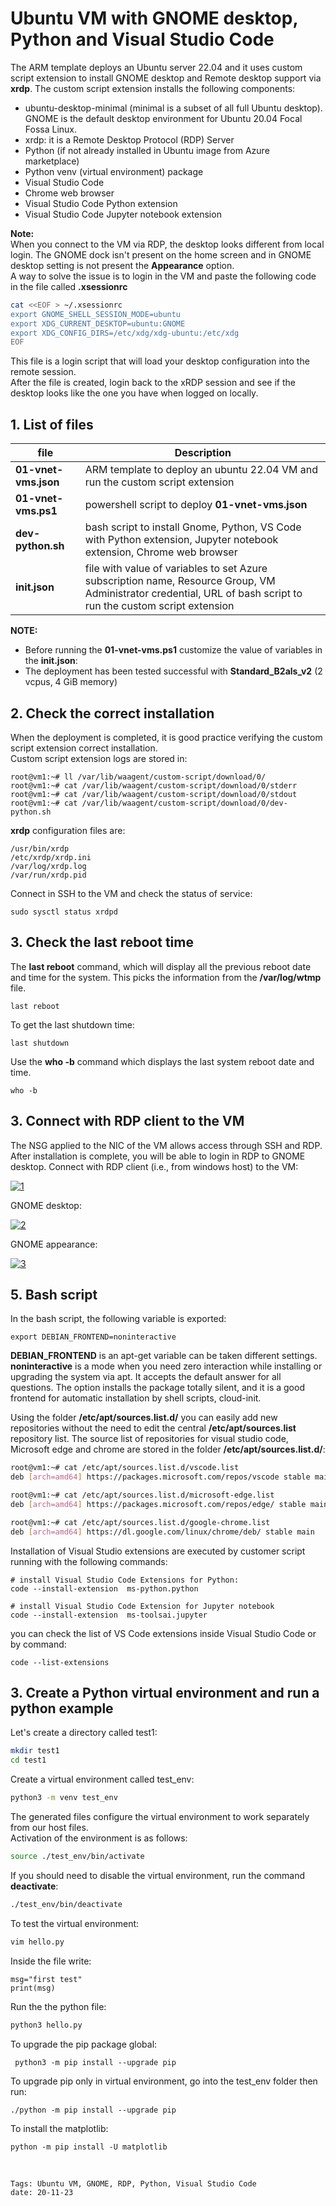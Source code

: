<properties
pageTitle= 'Ubuntu VM with GNOME desktop, Python and Visual Studio Code'
description= "Ubuntu VM with Gnome desktop and Python installed through customer script extension"
services="GNOME desktop, Visual Studio Code, Python"
documentationCenter="https://github.com/fabferri/"
authors="fabferri"
editor=""/>

<tags
   ms.service="configuration-Example-Azure"
   ms.devlang="ARM template"
   ms.topic="article"
   ms.tgt_pltfrm="Azure"
   ms.workload="Ubuntu VM with GNOME desktop"
   ms.date="20/11/2023"
   ms.author="fabferri" />

# Ubuntu VM with GNOME desktop, Python and Visual Studio Code
The ARM template deploys an Ubuntu server 22.04 and it uses custom script extension to install GNOME desktop and Remote desktop support via **xrdp**. 
The custom script extension installs the following components:
- ubuntu-desktop-minimal (minimal is a subset of all full Ubuntu desktop). GNOME is the default desktop environment for Ubuntu 20.04 Focal Fossa Linux.
- xrdp: it is a Remote Desktop Protocol (RDP) Server
- Python (if not already installed in Ubuntu image from Azure marketplace)
- Python venv (virtual environment) package
- Visual Studio Code
- Chrome web browser
- Visual Studio Code Python extension
- Visual Studio Code Jupyter notebook extension


**Note:**<br>
When you connect to the VM via RDP, the desktop looks different from local login. The GNOME dock isn't present on the home screen and in GNOME desktop setting is not present the **Appearance** option. <br>
A way to solve the issue is to login in the VM and paste the following code in the file called **.xsessionrc** <br>
```bash
cat <<EOF > ~/.xsessionrc
export GNOME_SHELL_SESSION_MODE=ubuntu
export XDG_CURRENT_DESKTOP=ubuntu:GNOME
export XDG_CONFIG_DIRS=/etc/xdg/xdg-ubuntu:/etc/xdg
EOF
```
This file is a login script that will load your desktop configuration into the remote session. <br> 
After the file is created, login back to the xRDP session and see if the desktop looks like the one you have when logged on locally.

## <a name="List of files"></a>1. List of files 
| file                    | Description                                                                   | 
| ----------------------- |------------------------------------------------------------------------------ | 
| **01-vnet-vms.json**    | ARM template to deploy an ubuntu 22.04 VM and run the custom script extension |
| **01-vnet-vms.ps1**     | powershell script to deploy **01-vnet-vms.json**                              |
| **dev-python.sh**       | bash script to install Gnome, Python, VS Code with Python extension, Jupyter notebook extension, Chrome web browser |
| **init.json**           | file with value of variables to set Azure subscription name, Resource Group, VM Administrator credential, URL of bash script to run the custom script extension |


**NOTE:** <br>
- Before running the **01-vnet-vms.ps1** customize the value of variables in the **init.json**:
- The deployment has been tested successful with **Standard_B2als_v2** (2 vcpus, 4 GiB memory)


## <a name="Custom script extension"></a>2. Check the correct installation
When the deployment is completed, it is good practice verifying the custom script extension correct installation. <br>
Custom script extension logs are stored in:
```
root@vm1:~# ll /var/lib/waagent/custom-script/download/0/
root@vm1:~# cat /var/lib/waagent/custom-script/download/0/stderr
root@vm1:~# cat /var/lib/waagent/custom-script/download/0/stdout
root@vm1:~# cat /var/lib/waagent/custom-script/download/0/dev-python.sh
```

**xrdp** configuration files are:
```console
/usr/bin/xrdp
/etc/xrdp/xrdp.ini
/var/log/xrdp.log
/var/run/xrdp.pid
```
Connect in SSH to the VM and check the status of service:
```console
sudo sysctl status xrdpd
```


## <a name="Check the last reboot time"></a>3. Check the last reboot time
The **last reboot** command, which will display all the previous reboot date and time for the system. This picks the information from the **/var/log/wtmp** file.
```console
last reboot
```
To get the last shutdown time: 
```console
last shutdown
```

Use the **who -b** command which displays the last system reboot date and time.
```console
who -b
```

## <a name="Check the last reboot time"></a>3. Connect with RDP client to the VM
The NSG applied to the NIC of the VM allows access through SSH and RDP. 
After installation is complete, you will be able to login in RDP to GNOME desktop.
Connect with RDP client (i.e., from windows host) to the VM:

[![1]][1]

GNOME desktop:
 
[![2]][2]

GNOME appearance:

[![3]][3]

## <a name="Bash script"></a>5. Bash script
In the bash script, the following variable is exported: 
```console
export DEBIAN_FRONTEND=noninteractive
```

**DEBIAN_FRONTEND** is an apt-get variable can be taken different settings.  **noninteractive** is a mode when you need zero interaction while installing or upgrading the system via apt. It accepts the default answer for all questions. The option installs the package totally silent, and it is a good frontend for automatic installation by shell scripts, cloud-init.

Using the folder **/etc/apt/sources.list.d/** you can easily add new repositories without the need to edit the central **/etc/apt/sources.list** repository list. The source list of repositories for visual studio code, Microsoft edge and chrome are stored in the folder **/etc/apt/sources.list.d/**:
```bash
root@vm1:~# cat /etc/apt/sources.list.d/vscode.list 
deb [arch=amd64] https://packages.microsoft.com/repos/vscode stable main

root@vm1:~# cat /etc/apt/sources.list.d/microsoft-edge.list 
deb [arch=amd64] https://packages.microsoft.com/repos/edge/ stable main

root@vm1:~# cat /etc/apt/sources.list.d/google-chrome.list 
deb [arch=amd64] https://dl.google.com/linux/chrome/deb/ stable main
```

Installation of Visual Studio extensions are executed by customer script running with the following commands:
```console
# install Visual Studio Code Extensions for Python:
code --install-extension  ms-python.python

# install Visual Studio Code Extension for Jupyter notebook
code --install-extension  ms-toolsai.jupyter
```

you can check the list of VS Code extensions inside Visual Studio Code or by command:
```console
code --list-extensions
```


## <a name="Check Python"></a>3. Create a Python virtual environment and run a python example 
Let's create a directory called test1:
```bash
mkdir test1
cd test1
```

Create a virtual environment called test_env:
```bash
python3 -m venv test_env
```
The generated files configure the virtual environment to work separately from our host files. <br>
Activation of the environment is as follows:
```bash
source ./test_env/bin/activate
```

If you should need to disable the virtual environment, run the command **deactivate**:
```bash
./test_env/bin/deactivate
```

To test the virtual environment:
```bash
vim hello.py
```

Inside the file write:
```console
msg="first test"
print(msg)
```

Run the the python file:
```bash
python3 hello.py
```

To upgrade the pip package global:
```
 python3 -m pip install --upgrade pip
```

To upgrade pip only in virtual environment, go into the test_env folder then run:
```
./python -m pip install --upgrade pip
```

To install the matplotlib:
```
python -m pip install -U matplotlib
```

<br>

`Tags: Ubuntu VM, GNOME, RDP, Python, Visual Studio Code` <br>
`date: 20-11-23`

<!--Image References-->

[1]: ./media/remote-desktop1.png "connect in RDP to the VM"
[2]: ./media/gnome.png "GNOME desktop"
[3]: ./media/appearance.png "GNOME appearance"

<!--Link References-->
